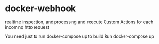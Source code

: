 # docker-webhook

realtime inspection, and processing and execute Custom Actions for each incoming http request 

You need just to run docker-compose up to build 
Run docker-compose up
